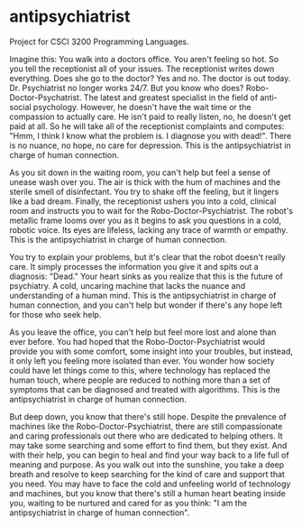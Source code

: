 # antipsychiatrist

Project for CSCI 3200 Programming Languages.

Imagine this: 
You walk into a doctors office. You aren't feeling so hot. So you tell the receptionist all of your issues. The receptionist writes down everything.
Does she go to the doctor? Yes and no. The doctor is out today. Dr. Psychiatrist no longer works 24/7. But you know who does? Robo-Doctor-Psychatrist. 
The latest and greatest specialist in the field of anti-social psychology. However, he doesn't have the wait time or the compassion to actually care.
He isn't paid to really listen, no, he doesn't get paid at all. So he will take all of the receptionist complaints and computes: "Hmm, I think I know what the
problem is. I diagnose you with dead!". There is no nuance, no hope, no care for depression. This is the antipsychiatrist in charge of human connection.

As you sit down in the waiting room, you can't help but feel a sense of unease wash over you. The air is thick with the hum of machines and the sterile smell of disinfectant. You try to shake off the feeling, but it lingers like a bad dream. Finally, the receptionist ushers you into a cold, clinical room and instructs you to wait for the Robo-Doctor-Psychiatrist. The robot's metallic frame looms over you as it begins to ask you questions in a cold, robotic voice. Its eyes are lifeless, lacking any trace of warmth or empathy. This is the antipsychiatrist in charge of human connection.

You try to explain your problems, but it's clear that the robot doesn't really care. It simply processes the information you give it and spits out a diagnosis: "Dead." Your heart sinks as you realize that this is the future of psychiatry. A cold, uncaring machine that lacks the nuance and understanding of a human mind. This is the antipsychiatrist in charge of human connection, and you can't help but wonder if there's any hope left for those who seek help.

As you leave the office, you can't help but feel more lost and alone than ever before. You had hoped that the Robo-Doctor-Psychiatrist would provide you with some comfort, some insight into your troubles, but instead, it only left you feeling more isolated than ever. You wonder how society could have let things come to this, where technology has replaced the human touch, where people are reduced to nothing more than a set of symptoms that can be diagnosed and treated with algorithms. This is the antipsychiatrist in charge of human connection.

But deep down, you know that there's still hope. Despite the prevalence of machines like the Robo-Doctor-Psychiatrist, there are still compassionate and caring professionals out there who are dedicated to helping others. It may take some searching and some effort to find them, but they exist. And with their help, you can begin to heal and find your way back to a life full of meaning and purpose. As you walk out into the sunshine, you take a deep breath and resolve to keep searching for the kind of care and support that you need. You may have to face the cold and unfeeling world of technology and machines, but you know that there's still a human heart beating inside you, waiting to be nurtured and cared for as you think: "I am the antipsychiatrist in charge of human connection".

